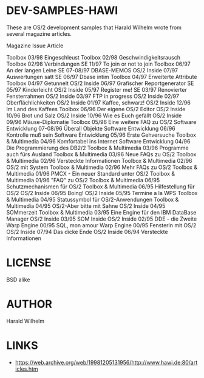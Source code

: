 # DEV-SAMPLES-HAWI
These are OS/2 development samples that Harald Wilhelm wrote from several magazine articles. 


Magazine	              Issue     Article

Toolbox		              03/98	    Eingeschleust
Toolbox	                02/98	    Geschwindigkeitsrausch
Toolbox		              02/98	    Verbindungen
SE		                  11/97	    To join or not to join
Toolbox		              06/97	    An der langen Leine
SE		                  07-08/97	DBASE-MEMOS
OS/2 Inside		          07/97	    Auswertungen satt
SE		                  06/97	    Dbase intim
Toolbox		              04/97	    Erweiterte Attribute
Toolbox		              04/97 	  Getunnelt
OS/2 Inside		          06/97	    Grafischer Reportgenerator
SE		                  05/97	    Kinderleicht
OS/2 Inside		          05/97	    Register me!
SE	                    03/97	    Renovierter Fensterrahmen
OS/2 Inside	            03/97	    FTP in progress
OS/2 Inside	            02/97	    Oberflächlichkeiten
OS/2 Inside	            01/97	    Kaffee, schwarz!
OS/2 Inside	            12/96	    Im Land des Kaffees
Toolbox	                06/96	    Der eigene OS/2 Editor
OS/2 Inside	            10/96	    Brot und Salz
OS/2 Inside	            10/96	    Wie es Euch gefällt
OS/2 Inside	            09/96	    Mäuse-Diplomatie
Toolbox	                05/96	    Eine weitere FAQ zu OS/2
Software Entwicklung	  07-08/96	Überall Objekte
Software Entwicklung	  06/96	    Kontrolle muß sein
Software Entwicklung	  05/96	    Erste Gehversuche
Toolbox & Multimedia	  04/96	    Komfortabel ins Internet
Software Entwicklung	  04/96	    Die Programmierung des DB2/2
Toolbox & Multimedia	  03/96	    Programme auch fürs Ausland
Toolbox & Multimedia	  03/96	    Neue FAQs zu OS/2
Toolbox & Multimedia	  02/96	    Versteckte Informationen
Toolbox & Multimedia	  02/96	    OS/2 mit System
Toolbox & Multimedia	  02/96	    Mehr FAQs zu OS/2
Toolbox & Multimedia	  01/96	    PMCX - Ein neuer Standard unter OS/2
Toolbox & Multimedia	  01/96	    "FAQ" zu OS/2
Toolbox & Multimedia	  06/95	    Schutzmechanismen für OS/2
Toolbox & Multimedia	  06/95	    Hilfestellung für OS/2
OS/2 Inside	            06/95	    Boing!
OS/2 Inside	            05/95	    Termine a la WPS
Toolbox & Multimedia	  04/95	    Statussymbol für OS/2-Anwendungen
Toolbox & Multimedia	  04/95	    OS/2-Aber bitte mit Sahne
OS/2 Inside	            04/95	    SOMmerzeit
Toolbox & Multimedia	  03/95	    Eine Engine für den IBM DataBase Manager
OS/2 Inside	            03/95	    SOM Inside
OS/2 Inside	            02/95	    DDE - die Zweite
Warp Engine	            00/95	    SQL, mon amour
Warp Engine	            00/95	    Fensterln mit OS/2
OS/2 Inside	            07/94	    Das dicke Ende
OS/2 Inside	            06/94	    Versteckte Informationen

LICENSE
===============
BSD alike

AUTHOR
===============
Harald Wilhelm

LINKS
===============
* https://web.archive.org/web/19981205131956/http://www.hawi.de:80/articles.htm
